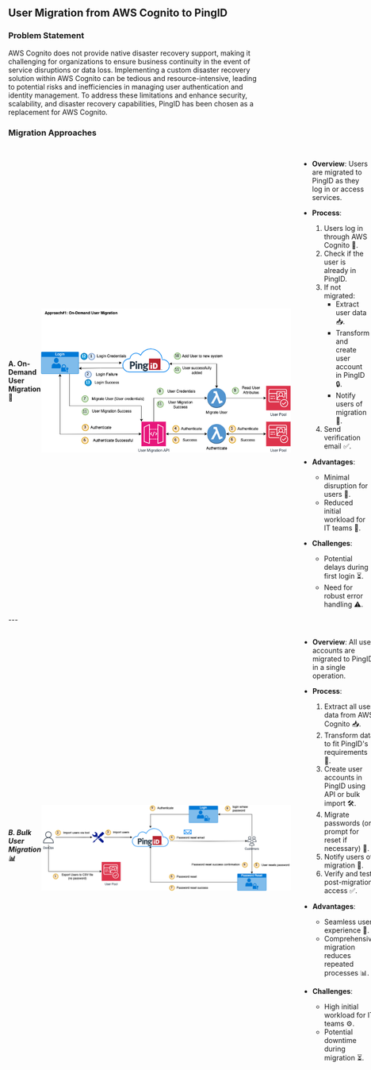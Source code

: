 ## User Migration from AWS Cognito to PingID
### Problem Statement
AWS Cognito does not provide native disaster recovery support, making it challenging for organizations to ensure business continuity in the event of service disruptions or data loss. Implementing a custom disaster recovery solution within AWS Cognito can be tedious and resource-intensive, leading to potential risks and inefficiencies in managing user authentication and identity management. To address these limitations and enhance security, scalability, and disaster recovery capabilities, PingID has been chosen as a replacement for AWS Cognito.

### Migration Approaches

<div style="display: flex; align-items: center;">

#### A. On-Demand User Migration 🔄

<img src="IDaaS_Design v0.1_Approach_A.png" alt="On-Demand Migration" width="750" style="margin-right: 20px;"/>

- **Overview**: Users are migrated to PingID as they log in or access services.
- **Process**:
  1. Users log in through AWS Cognito 🔑.
  2. Check if the user is already in PingID.
  3. If not migrated:
     - Extract user data 📥.
     - Transform and create user account in PingID 🔒.
     - Notify users of migration 📧.
  4. Send verification email ✅.
  
- **Advantages**:
  - Minimal disruption for users 🔄.
  - Reduced initial workload for IT teams 💼.

- **Challenges**:
  - Potential delays during first login ⏳.
  - Need for robust error handling ⚠️.

</div>
---
<div style="display: flex; align-items: center;">

##### B. Bulk User Migration 📊

<img src="IDaaS_Design_Approach_2.png" alt="Bulk Migration" width="750" style="margin-right: 20px;"/>

- **Overview**: All user accounts are migrated to PingID in a single operation.
- **Process**:
  1. Extract all user data from AWS Cognito 📥.
  2. Transform data to fit PingID's requirements 🔄.
  3. Create user accounts in PingID using API or bulk import 🛠️.
  4. Migrate passwords (or prompt for reset if necessary) 🔑.
  5. Notify users of migration 📧.
  6. Verify and test post-migration access ✅.
  
- **Advantages**:
  - Seamless user experience 🚀.
  - Comprehensive migration reduces repeated processes 📊.

- **Challenges**:
  - High initial workload for IT teams ⚙️.
  - Potential downtime during migration ⏳.
</div>
